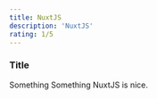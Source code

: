 ```yaml
---
title: NuxtJS
description: 'NuxtJS'
rating: 1/5
---
```


### Title
Something Something NuxtJS is nice.
